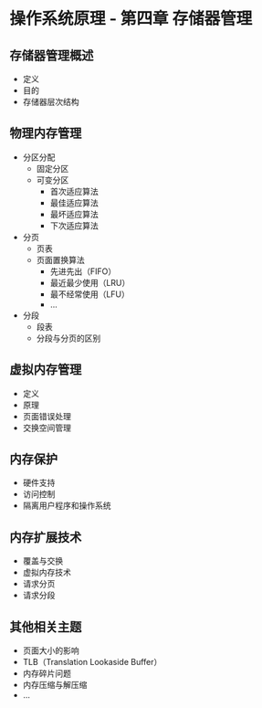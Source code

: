 # 操作系统原理 - 第四章 存储器管理  
  
## 存储器管理概述  
- 定义  
- 目的  
- 存储器层次结构  
  
## 物理内存管理  
- 分区分配  
  - 固定分区  
  - 可变分区  
    - 首次适应算法  
    - 最佳适应算法  
    - 最坏适应算法  
    - 下次适应算法  
- 分页  
  - 页表  
  - 页面置换算法  
    - 先进先出（FIFO）  
    - 最近最少使用（LRU）  
    - 最不经常使用（LFU）  
    - ...  
- 分段  
  - 段表  
  - 分段与分页的区别  
  
## 虚拟内存管理  
- 定义  
- 原理  
- 页面错误处理  
- 交换空间管理  
  
## 内存保护  
- 硬件支持  
- 访问控制  
- 隔离用户程序和操作系统  
  
## 内存扩展技术  
- 覆盖与交换  
- 虚拟内存技术  
- 请求分页  
- 请求分段  
  
## 其他相关主题  
- 页面大小的影响  
- TLB（Translation Lookaside Buffer）  
- 内存碎片问题  
- 内存压缩与解压缩  
- ...